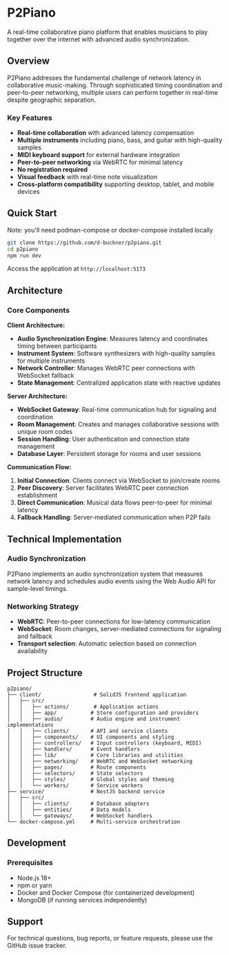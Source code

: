 # P2Piano

A real-time collaborative piano platform that enables musicians to play together over the internet with advanced audio synchronization.

## Overview

P2Piano addresses the fundamental challenge of network latency in collaborative music-making. Through sophisticated timing coordination and peer-to-peer networking, multiple users can perform together in real-time despite geographic separation.

### Key Features

- **Real-time collaboration** with advanced latency compensation
- **Multiple instruments** including piano, bass, and guitar with high-quality samples
- **MIDI keyboard support** for external hardware integration
- **Peer-to-peer networking** via WebRTC for minimal latency
- **No registration required**
- **Visual feedback** with real-time note visualization
- **Cross-platform compatibility** supporting desktop, tablet, and mobile devices

## Quick Start

Note: you'll need podman-compose or docker-compose installed locally

```bash
git clone https://github.com/d-buckner/p2piano.git
cd p2piano
npm run dev
```

Access the application at `http://localhost:5173`


## Architecture

### Core Components

**Client Architecture:**
- **Audio Synchronization Engine**: Measures latency and coordinates timing between participants
- **Instrument System**: Software synthesizers with high-quality samples for multiple instruments
- **Network Controller**: Manages WebRTC peer connections with WebSocket fallback
- **State Management**: Centralized application state with reactive updates

**Server Architecture:**
- **WebSocket Gateway**: Real-time communication hub for signaling and coordination
- **Room Management**: Creates and manages collaborative sessions with unique room codes
- **Session Handling**: User authentication and connection state management
- **Database Layer**: Persistent storage for rooms and user sessions

**Communication Flow:**
1. **Initial Connection**: Clients connect via WebSocket to join/create rooms
2. **Peer Discovery**: Server facilitates WebRTC peer connection establishment
3. **Direct Communication**: Musical data flows peer-to-peer for minimal latency
4. **Fallback Handling**: Server-mediated communication when P2P fails

## Technical Implementation

### Audio Synchronization

P2Piano implements an audio synchronization system that measures network latency and schedules audio events using the Web Audio API for sample-level timings.

### Networking Strategy

- **WebRTC**: Peer-to-peer connections for low-latency communication
- **WebSocket**: Room changes, server-mediated connections for signaling and fallback
- **Transport selection**: Automatic selection based on connection availability

## Project Structure

```
p2piano/
├── client/                 # SolidJS frontend application
│   ├── src/
│   │   ├── actions/        # Application actions
│   │   ├── app/           # Store configuration and providers
│   │   ├── audio/         # Audio engine and instrument implementations
│   │   ├── clients/       # API and service clients
│   │   ├── components/    # UI components and styling
│   │   ├── controllers/   # Input controllers (keyboard, MIDI)
│   │   ├── handlers/      # Event handlers
│   │   ├── lib/           # Core libraries and utilities
│   │   ├── networking/    # WebRTC and WebSocket networking
│   │   ├── pages/         # Route components
│   │   ├── selectors/     # State selectors
│   │   ├── styles/        # Global styles and theming
│   │   └── workers/       # Service workers
├── service/               # NestJS backend service
│   ├── src/
│   │   ├── clients/       # Database adapters
│   │   ├── entities/      # Data models
│   │   └── gateways/      # WebSocket handlers
└── docker-compose.yml     # Multi-service orchestration
```

## Development

### Prerequisites

- Node.js 18+
- npm or yarn
- Docker and Docker Compose (for containerized development)
- MongoDB (if running services independently)

## Support

For technical questions, bug reports, or feature requests, please use the GitHub issue tracker.
